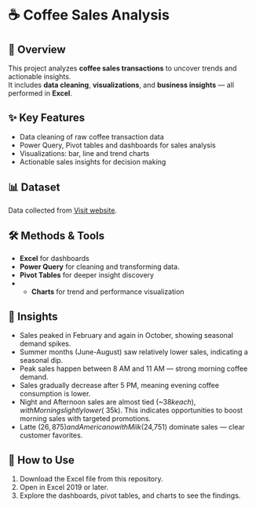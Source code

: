 # ☕ Coffee Sales Analysis  

## 📄 Overview  
This project analyzes **coffee sales transactions** to uncover trends and actionable insights.  
It includes **data cleaning**, **visualizations**, and **business insights** — all performed in **Excel**.  

## ✨ Key Features  
- Data cleaning of raw coffee transaction data  
- Power Query, Pivot tables and dashboards for sales analysis  
- Visualizations: bar, line and trend charts  
- Actionable sales insights for decision making  

## 📊 Dataset  
Data collected from [Visit website](https://www.kaggle.com/datasets/navjotkaushal/coffee-sales-dataset).   

## 🛠 Methods & Tools  
- **Excel** for dashboards
- **Power Query** for cleaning and transforming data.  
- **Pivot Tables** for deeper insight discovery
- - **Charts** for trend and performance visualization  

## 🔑 Insights  
- Sales peaked in February and again in October, showing seasonal demand spikes.
- Summer months (June-August) saw relatively lower sales, indicating a seasonal dip.
- Peak sales happen between 8 AM and 11 AM — strong morning coffee demand.
- Sales gradually decrease after 5 PM, meaning evening coffee consumption is lower.
- Night and Afternoon sales are almost tied (~$38k each), with Morning slightly lower (~$35k). This indicates opportunities to boost morning sales with targeted promotions.
- Latte ($26,875) and Americano with Milk ($24,751) dominate sales — clear customer favorites.  

## 🚀 How to Use  
1. Download the Excel file from this repository.  
2. Open in Excel 2019 or later.  
3. Explore the dashboards, pivot tables, and charts to see the findings.  



